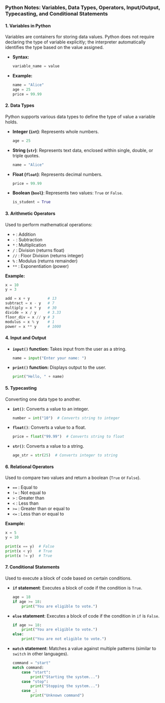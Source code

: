 ### Python Notes: Variables, Data Types, Operators, Input/Output, Typecasting, and Conditional Statements

#### 1. **Variables in Python**
Variables are containers for storing data values. Python does not require declaring the type of variable explicitly; the interpreter automatically identifies the type based on the value assigned.

- **Syntax:**
  ```python
  variable_name = value
  ```
- **Example:**
  ```python
  name = "Alice"
  age = 25
  price = 99.99
  ```

#### 2. **Data Types**
Python supports various data types to define the type of value a variable holds.

- **Integer (`int`)**: Represents whole numbers.
  ```python
  age = 25
  ```
- **String (`str`)**: Represents text data, enclosed within single, double, or triple quotes.
  ```python
  name = "Alice"
  ```
- **Float (`float`)**: Represents decimal numbers.
  ```python
  price = 99.99
  ```
- **Boolean (`bool`)**: Represents two values: `True` or `False`.
  ```python
  is_student = True
  ```

#### 3. **Arithmetic Operators**
Used to perform mathematical operations:

- `+` : Addition  
- `-` : Subtraction  
- `*` : Multiplication  
- `/` : Division (returns float)  
- `//` : Floor Division (returns integer)  
- `%` : Modulus (returns remainder)  
- `**` : Exponentiation (power)

**Example:**
```python
x = 10
y = 3

add = x + y        # 13
subtract = x - y   # 7
multiply = x * y   # 30
divide = x / y     # 3.33
floor_div = x // y # 3
modulus = x % y    # 1
power = x ** y     # 1000
```

#### 4. **Input and Output**
- **`input()` function:** Takes input from the user as a string.
  ```python
  name = input("Enter your name: ")
  ```
- **`print()` function:** Displays output to the user.
  ```python
  print("Hello, " + name)
  ```

#### 5. **Typecasting**
Converting one data type to another.

- **`int()`**: Converts a value to an integer.
  ```python
  number = int("10")  # Converts string to integer
  ```
- **`float()`**: Converts a value to a float.
  ```python
  price = float("99.99")  # Converts string to float
  ```
- **`str()`**: Converts a value to a string.
  ```python
  age_str = str(25)  # Converts integer to string
  ```

#### 6. **Relational Operators**
Used to compare two values and return a boolean (`True` or `False`).

- `==` : Equal to  
- `!=` : Not equal to  
- `>` : Greater than  
- `<` : Less than  
- `>=` : Greater than or equal to  
- `<=` : Less than or equal to  

**Example:**
```python
x = 5
y = 10

print(x == y)  # False
print(x < y)   # True
print(x != y)  # True
```

#### 7. **Conditional Statements**
Used to execute a block of code based on certain conditions.

- **`if` statement**: Executes a block of code if the condition is `True`.
  ```python
  age = 18
  if age >= 18:
      print("You are eligible to vote.")
  ```
- **`else` statement**: Executes a block of code if the condition in `if` is `False`.
  ```python
  if age >= 18:
      print("You are eligible to vote.")
  else:
      print("You are not eligible to vote.")
  ```
- **`match` statement**: Matches a value against multiple patterns (similar to `switch` in other languages).
  ```python
  command = "start"
  match command:
      case "start":
          print("Starting the system...")
      case "stop":
          print("Stopping the system...")
      case _:
          print("Unknown command")
  ```